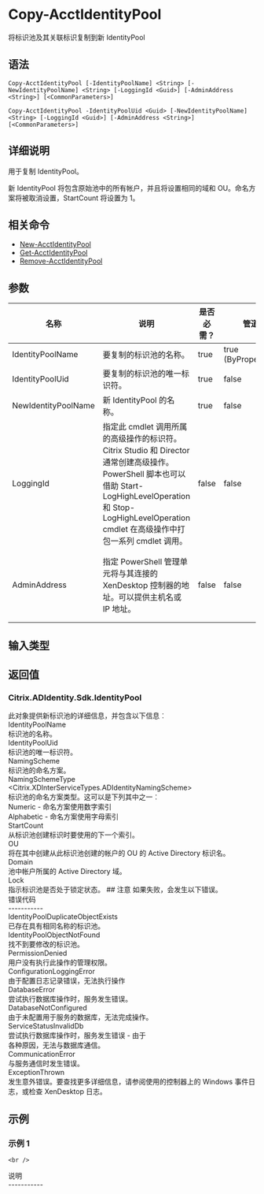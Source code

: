 # Copy-AcctIdentityPool

将标识池及其关联标识复制到新 IdentityPool

## 语法

    Copy-AcctIdentityPool [-IdentityPoolName] <String> [-NewIdentityPoolName] <String> [-LoggingId <Guid>] [-AdminAddress <String>] [<CommonParameters>]
    
    Copy-AcctIdentityPool -IdentityPoolUid <Guid> [-NewIdentityPoolName] <String> [-LoggingId <Guid>] [-AdminAddress <String>] [<CommonParameters>]
    

## 详细说明

用于复制 IdentityPool。

新 IdentityPool 将包含原始池中的所有帐户，并且将设置相同的域和 OU。命名方案将被取消设置，StartCount 将设置为 1。

## 相关命令

- [New-AcctIdentityPool](New-AcctIdentityPool.html)
- [Get-AcctIdentityPool](Get-AcctIdentityPool.html)
- [Remove-AcctIdentityPool](Remove-AcctIdentityPool.html)

## 参数

| 名称                  | 说明                                                                                                                                                                     | 是否必需？ | 管道输入                  | 默认值                                   |
| ------------------- | ---------------------------------------------------------------------------------------------------------------------------------------------------------------------- | ----- | --------------------- | ------------------------------------- |
| IdentityPoolName    | 要复制的标识池的名称。                                                                                                                                                            | true  | true (ByPropertyName) |                                       |
| IdentityPoolUid     | 要复制的标识池的唯一标识符。                                                                                                                                                         | true  | false                 |                                       |
| NewIdentityPoolName | 新 IdentityPool 的名称。                                                                                                                                                    | true  | false                 |                                       |
| LoggingId           | 指定此 cmdlet 调用所属的高级操作的标识符。 Citrix Studio 和 Director 通常创建高级操作。 PowerShell 脚本也可以借助 Start-LogHighLevelOperation 和 Stop-LogHighLevelOperation cmdlet 在高级操作中打包一系列 cmdlet 调用。 | false | false                 |                                       |
| AdminAddress        | 指定 PowerShell 管理单元将与其连接的 XenDesktop 控制器的地址。可以提供主机名或 IP 地址。                                                                                                             | false | false                 | Localhost。一旦有 cmdlet 提供了某个值，此值将变为默认值。 |

## 输入类型

## 返回值

### Citrix.ADIdentity.Sdk.IdentityPool  


此对象提供新标识池的详细信息，并包含以下信息︰  
IdentityPoolName <string>  
标识池的名称。  
IdentityPoolUid <guid>  
标识池的唯一标识符。  
NamingScheme <string>  
标识池的命名方案。  
NamingSchemeType <Citrix.XDInterServiceTypes.ADIdentityNamingScheme>  
标识池的命名方案类型。这可以是下列其中之一︰  
Numeric - 命名方案使用数字索引  
Alphabetic - 命名方案使用字母索引  
StartCount <int>  
从标识池创建标识时要使用的下一个索引。  
OU <string>  
将在其中创建从此标识池创建的帐户的 OU 的 Active Directory 标识名。  
Domain <string>  
池中帐户所属的 Active Directory 域。  
Lock <boolean>  
指示标识池是否处于锁定状态。 ## 注意 如果失败，会发生以下错误。  
错误代码  
\---\---\-----  
IdentityPoolDuplicateObjectExists  
已存在具有相同名称的标识池。  
IdentityPoolObjectNotFound  
找不到要修改的标识池。  
PermissionDenied  
用户没有执行此操作的管理权限。  
ConfigurationLoggingError  
由于配置日志记录错误，无法执行操作  
DatabaseError  
尝试执行数据库操作时，服务发生错误。  
DatabaseNotConfigured  
由于未配置用于服务的数据库，无法完成操作。  
ServiceStatusInvalidDb  
尝试执行数据库操作时，服务发生错误 - 由于  
各种原因，无法与数据库通信。  
CommunicationError  
与服务通信时发生错误。  
ExceptionThrown  
发生意外错误。要查找更多详细信息，请参阅使用的控制器上的 Windows 事件日志，或检查 XenDesktop 日志。

## 示例

### 示例 1

    <br />

说明  
\---\---\-----